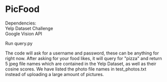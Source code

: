 # PicFood
Dependencies:</br>
Yelp Dataset Challenge</br>
Google Vision API

Run query.py

The code will ask for a username and password, these can be anything for right now.
After asking for your food likes, it will query for "pizza" and return 5 jpeg file names which are contained in the Yelp Dataset, as well as their cosine scores.
We have listed the photo file names in test_photos.txt instead of uploading a large amount of pictures.
